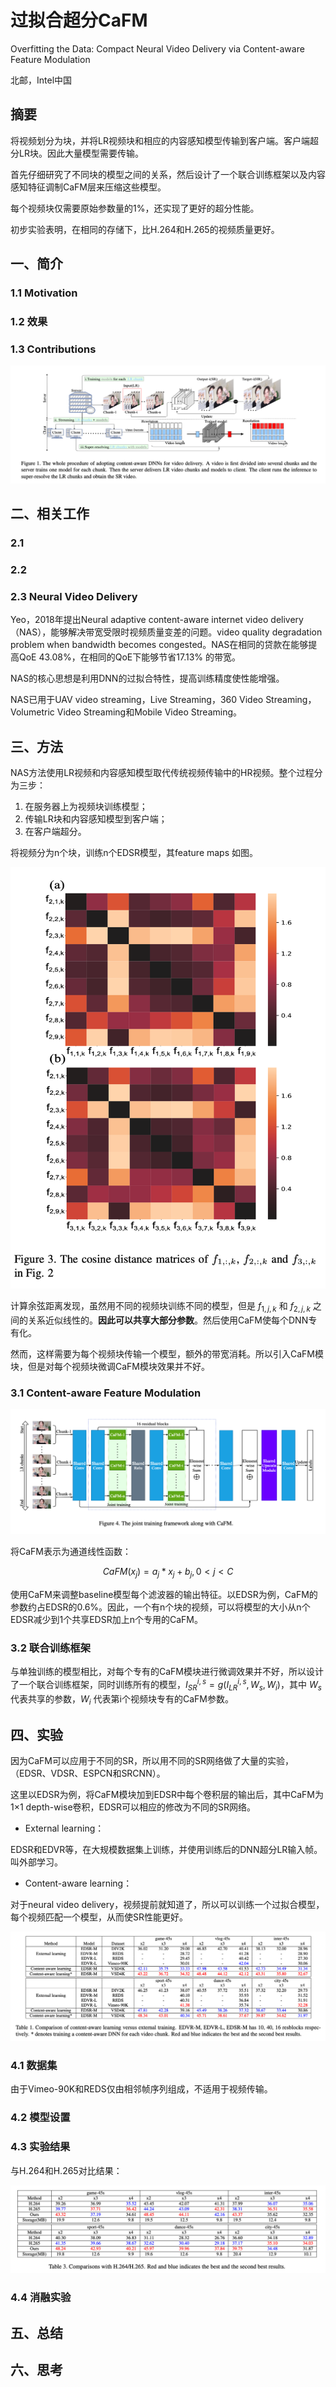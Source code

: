 # 过拟合超分CaFM

Overfitting the Data: Compact Neural Video Delivery via Content-aware Feature Modulation

北邮，Intel中国

## 摘要

将视频划分为块，并将LR视频块和相应的内容感知模型传输到客户端。客户端超分LR块。因此大量模型需要传输。

首先仔细研究了不同块的模型之间的关系，然后设计了一个联合训练框架以及内容感知特征调制CaFM层来压缩这些模型。

每个视频块仅需要原始参数量的1%，还实现了更好的超分性能。

初步实验表明，在相同的存储下，比H.264和H.265的视频质量更好。

## 一、简介

### 1.1 Motivation

### 1.2 效果

### 1.3 Contributions

![](assets/20211130_213044_image.png)

## 二、相关工作

### 2.1

### 2.2

### 2.3 Neural Video Delivery

Yeo，2018年提出Neural adaptive content-aware internet video delivery（NAS），能够解决带宽受限时视频质量变差的问题。video quality degradation problem when bandwidth becomes congested。NAS在相同的贷款在能够提高QoE 43.08%，在相同的QoE下能够节省17.13% 的带宽。

NAS的核心思想是利用DNN的过拟合特性，提高训练精度使性能增强。

NAS已用于UAV video streaming，Live Streaming，360 Video Streaming，Volumetric Video Streaming和Mobile Video Streaming。

## 三、方法

NAS方法使用LR视频和内容感知模型取代传统视频传输中的HR视频。整个过程分为三步：

1. 在服务器上为视频块训练模型；
2. 传输LR块和内容感知模型到客户端；
3. 在客户端超分。

将视频分为n个块，训练n个EDSR模型，其feature maps 如图。

![](assets/20211130_214918_image.png)

计算余弦距离发现，虽然用不同的视频块训练不同的模型，但是 $f_{1,j,k}$ 和 $f_{2,j,k}$ 之间的关系近似线性的。**因此可以共享大部分参数**。然后使用CaFM使每个DNN专有化。

然而，这样需要为每个视频块传输一个模型，额外的带宽消耗。所以引入CaFM模块，但是对每个视频块微调CaFM模块效果并不好。

### 3.1 Content-aware Feature Modulation

![](assets/20211130_215434_image.png)

将CaFM表示为通道线性函数：

$$
CaFM(x_j)=a_j*x_j+b_j,0<j<C
$$

使用CaFM来调整baseline模型每个滤波器的输出特征。以EDSR为例，CaFM的参数约占EDSR的0.6%。因此，一个有n个块的视频，可以将模型的大小从n个EDSR减少到1个共享EDSR加上n个专用的CaFM。

### 3.2 联合训练框架

与单独训练的模型相比，对每个专有的CaFM模块进行微调效果并不好，所以设计了一个联合训练框架，同时训练所有的模型，$I_{SR}^{i,s}=g(I_{LR}^{i,s},W_s,W_i)$，其中 $W_s$ 代表共享的参数，$W_i$ 代表第i个视频块专有的CaFM参数。

## 四、实验

因为CaFM可以应用于不同的SR，所以用不同的SR网络做了大量的实验，（EDSR、VDSR、ESPCN和SRCNN）。

这里以EDSR为例，将CaFM模块加到EDSR中每个卷积层的输出后，其中CaFM为1×1 depth-wise卷积，EDSR可以相应的修改为不同的SR网络。

- External learning：

EDSR和EDVR等，在大规模数据集上训练，并使用训练后的DNN超分LR输入帧。叫外部学习。

- Content-aware learning：

对于neural video delivery，视频提前就知道了，所以可以训练一个过拟合模型，每个视频匹配一个模型，从而使SR性能更好。

![](assets/20211130_220945_image.png)

### 4.1 数据集

由于Vimeo-90K和REDS仅由相邻帧序列组成，不适用于视频传输。

### 4.2 模型设置

### 4.3 实验结果

与H.264和H.265对比结果：

![](assets/20211130_223105_image.png)

### 4.4 消融实验

## 五、总结

## 六、思考
